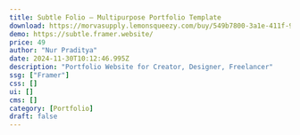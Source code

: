 ```yaml
---
title: Subtle Folio — Multipurpose Portfolio Template
download: https://morvasupply.lemonsqueezy.com/buy/549b7800-3a1e-411f-9ee2-a6622e21ce62
demo: https://subtle.framer.website/
price: 49
author: "Nur Praditya"
date: 2024-11-30T10:12:46.995Z
description: "Portfolio Website for Creator, Designer, Freelancer"
ssg: ["Framer"]
css: []
ui: []
cms: []
category: [Portfolio]
draft: false
---
```

